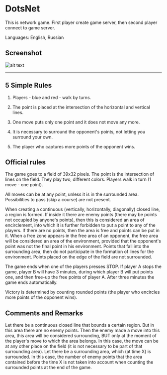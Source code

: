 # DotsNet
This is network game. First player create game server, then second player connect to game server. 

Languages: English, Russian

## Screenshot
![alt text](https://pp.userapi.com/c849520/v849520345/15894/-R8mlWav2sw.jpg)

***
## 5 Simple Rules

1. Players - blue and red - walk by turns.

2. The point is placed at the intersection of the horizontal and vertical lines.

3. One move puts only one point and it does not move any more.

4. It is necessary to surround the opponent's points, not letting you surround your own.

5. The player who captures more points of the opponent wins.

## Official rules

The game goes to a field of 39x32 pixels. The point is the intersection of lines on the field. They play two, different colors. Players walk in turn (1 move - one point).

All moves can be at any point, unless it is in the surrounded area. Possibilities to pass (skip a course) are not present.

When creating a continuous (vertically, horizontally, diagonally) closed line, a region is formed. If inside it there are enemy points (there may be points not occupied by anyone's points), then this is considered an area of ​​encirclement, into which it is further forbidden to put a point to any of the players. If there are no points, then the area is free and points can be put in it. When a free zone appears in the free area of ​​an opponent, the free area will be considered an area of ​​the environment, provided that the opponent's point was not the final point in his environment. Points that fall into the surrounding area, then do not participate in the formation of lines for the environment. Points placed on the edge of the field are not surrounded.


The game ends when one of the players presses STOP. If player A stops the game, player B will have 3 minutes, during which player B will put points one, and then free-up the free points of player A. After three minutes the game ends automatically.

Victory is determined by counting rounded points (the player who encircles more points of the opponent wins).

## Comments and Remarks

Let there be a continuous closed line that bounds a certain region. But in this area there are no enemy points. Then the enemy made a move into this area, this area will be considered surrounding, BUT only at the moment of the player's move to which the area belongs. In this case, the move can be at any other place on the field (it is not necessary to be part of that surrounding area). Let there be a surrounding area, which (at time X) is surrounded. In this case, the number of enemy points that the area contained before the time X is not taken into account when counting the surrounded points at the end of the game.
